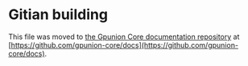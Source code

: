 Gitian building
================

This file was moved to [the Gpunion Core documentation repository](https://github.com/gpunion-core/docs/blob/master/gitian-building.md) at [https://github.com/gpunion-core/docs](https://github.com/gpunion-core/docs).
